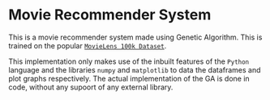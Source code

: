 # Movie Recommender System

This is a movie recommender system made using Genetic Algorithm. This is trained on the popular [`MovieLens 100k Dataset`](https://grouplens.org/datasets/movielens/100k/).

This implementation only makes use of the inbuilt features of the `Python` language and the libraries `numpy` and `matplotlib` to data the dataframes and plot graphs respectively. The actual implementation of the GA is done in code, without any supoort of any external library.

